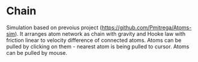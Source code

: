 # Chain
Simulation based on prevoius project (https://github.com/Pmitrega/Atoms-sim). It arranges atom network as chain with gravity and Hooke law with friction linear to velocity difference of connected atoms. Atoms can be pulled by clicking on them - nearest atom is being pulled to cursor. Atoms can be pulled by mouse.
